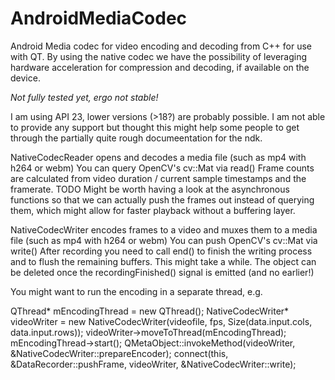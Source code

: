 # AndroidMediaCodec
Android Media codec for video encoding and decoding from C++ for use with QT.
By using the native codec we have the possibility of leveraging hardware acceleration for compression and decoding, if available on the device.

*Not fully tested yet, ergo not stable!*

I am using API 23, lower versions (>18?) are probably possible.
I am not able to provide any support but thought this might help some people to get through the partially quite rough documeentation for the ndk.


NativeCodecReader opens and decodes a media file (such as mp4 with h264 or webm)
You can query OpenCV's cv::Mat via read()
Frame counts are calculated from video duration / current sample timestamps and the framerate.
TODO Might be worth having a look at the asynchronous functions so that we can actually push the frames out instead of querying them, which might allow for faster playback without a buffering layer.


NativeCodecWriter encodes frames to a video and muxes them to a media file (such as mp4 with h264 or webm)
You can push OpenCV's cv::Mat via write()
After recording you need to call end() to finish the writing process and to flush the remaining buffers. This might take a while.
The object can be deleted once the recordingFinished() signal is emitted (and no earlier!)

You might want to run the encoding in a separate thread, e.g.

QThread* mEncodingThread = new QThread();
NativeCodecWriter* videoWriter = new NativeCodecWriter(videofile, fps, Size(data.input.cols, data.input.rows));
videoWriter->moveToThread(mEncodingThread);
mEncodingThread->start();
QMetaObject::invokeMethod(videoWriter, &NativeCodecWriter::prepareEncoder);
connect(this, &DataRecorder::pushFrame, videoWriter, &NativeCodecWriter::write);


